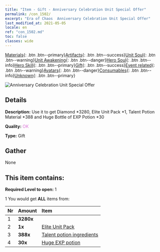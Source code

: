 ```yaml
---
title: "Item - Gift - Anniversary Celebration Unit Special Offer"
permalink: /con_1502/
excerpt: "Era of Chaos  Anniversary Celebration Unit Special Offer"
last_modified_at: 2021-05-05
locale: en
ref: "con_1502.md"
toc: false
classes: wide
---
```

 [Materials](/Items/){: .btn .btn--primary}[Artifacts](/Items/Artifacts/){: .btn .btn--success}[Unit Soul](/Items/UnitSoul/){: .btn .btn--warning}[Unit Awakening](/Items/UnitAwakening/){: .btn .btn--danger}[Hero Soul](/Items/HeroSoul/){: .btn .btn--info}[Hero Skill](/Items/HeroSkill/){: .btn .btn--primary}[Gift](/Items/Gift/){: .btn .btn--success}[Event related](/Items/Events/){: .btn .btn--warning}[Avatars](/Items/Avatars/){: .btn .btn--danger}[Consumables](/Items/Consumables/){: .btn .btn--info}[Unknown](/Items/Unknown/){: .btn .btn--primary}

 ![Anniversary Celebration Unit Special Offer](/images/t/i_907116.png)

## Details
 **Description:** Use it to get Diamond *3280, Elite Unit Pack *1, Talent Potion Material *388 and Huge Bottle of EXP Potion *30

 **Quality:** <span style="color: #DA70D6">OK</span>

 **Type:** Gift

## Gather

  None

## This item contains:

 **Required Level to open:** 1

 1 You would get **ALL** items  from:

  | Nr | Amount |     Item    |
  |:---|:-------|:------------|
  | 1 |  **3280x** | <i class="fas fa-gem"/> |  | 
  | 2 |  **1x** | [Elite Unit Pack](/Items/con_1357/) |  | 
  | 3 |  **388x** | [Talent potion ingredients](/Items/con_1120/) |  | 
  | 4 |  **30x** | [Huge EXP potion](/Items/con_703/) |  | 
